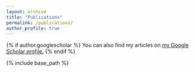 ```yaml
---
layout: archive
title: "Publications"
permalink: /publications/
author_profile: true
---
```


{% if author.googlescholar %}
  You can also find my articles on <u><a href="{{author.googlescholar}}">my Google Scholar profile</a>.</u>
{% endif %}

{% include base_path %}

<!-- {% for post in site.publications reversed %}
  {% include archive-single.html %}
{% endfor %} -->
# <script src="https://bibbase.org/service/mendeley/6bce6ab9-03b5-36ad-a474-26e482dc52c3?jsonp=1&theme=simple&authorFirst=1&owner='Lin, J'"></script> 
<script src="https://bibbase.org/show?bib=https://giannilin.github.io/publications/ListaPubblicazioni.bib&jsonp=1&theme=simple&authorFirst=1&owner='Lin, J'"></script>